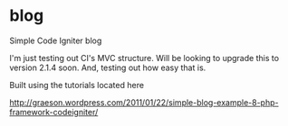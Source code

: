 blog
====

Simple Code Igniter blog

I'm just testing out CI's MVC structure. Will be looking to upgrade this to version 2.1.4 soon. And, testing out how easy that is.

Built using the tutorials located here

http://graeson.wordpress.com/2011/01/22/simple-blog-example-8-php-framework-codeigniter/
